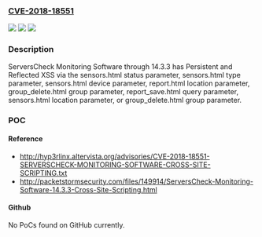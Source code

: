 ### [CVE-2018-18551](https://cve.mitre.org/cgi-bin/cvename.cgi?name=CVE-2018-18551)
![](https://img.shields.io/static/v1?label=Product&message=n%2Fa&color=blue)
![](https://img.shields.io/static/v1?label=Version&message=n%2Fa&color=blue)
![](https://img.shields.io/static/v1?label=Vulnerability&message=n%2Fa&color=brighgreen)

### Description

ServersCheck Monitoring Software through 14.3.3 has Persistent and Reflected XSS via the sensors.html status parameter, sensors.html type parameter, sensors.html device parameter, report.html location parameter, group_delete.html group parameter, report_save.html query parameter, sensors.html location parameter, or group_delete.html group parameter.

### POC

#### Reference
- http://hyp3rlinx.altervista.org/advisories/CVE-2018-18551-SERVERSCHECK-MONITORING-SOFTWARE-CROSS-SITE-SCRIPTING.txt
- http://packetstormsecurity.com/files/149914/ServersCheck-Monitoring-Software-14.3.3-Cross-Site-Scripting.html

#### Github
No PoCs found on GitHub currently.

